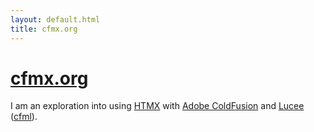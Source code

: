 ```yaml
---
layout: default.html
title: cfmx.org
---
```

# [cfmx.org](http://www.cfmx.org/)

I am an exploration into using [HTMX](https://htmx.org/) with [Adobe ColdFusion](https://www.adobe.com/products/coldfusion-family.html) and [Lucee](https://www.lucee.org/) ([cfml](https://en.wikipedia.org/wiki/ColdFusion_Markup_Language)).